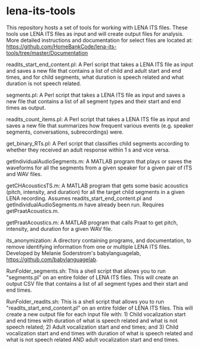 # lena-its-tools
This repository hosts a set of tools for working with LENA ITS files. These tools use LENA ITS files as input and will create output files for analysis.  More detailed instructions and documentation for select files are located at: https://github.com/HomeBankCode/lena-its-tools/tree/master/Documentation

readits_start_end_content.pl: A Perl script that takes a LENA ITS file as input and saves a new file that contains a list of child and adult start and end times, and for child segments, what duration is speech related and what duration is not speech related.

segments.pl: A Perl script that takes a LENA ITS file as input and saves a new file that contains a list of all segment types and their start and end times as output.

readits_count_items.pl: A Perl script that takes a LENA ITS file as input and saves a new file that summarizes how frequent various events (e.g. speaker segments, conversations, subrecordings) were.

get_binary_RTs.pl: A Perl script that classifies child segments according to whether they received an adult response within 1 s and vice versa.

getIndividualAudioSegments.m: A MATLAB program that plays or saves the waveforms for all the segments from a given speaker for a given pair of ITS and WAV files.

getCHAcousticsTS.m: A MATLAB program that gets some basic acoustics (pitch, intensity, and duration) for all the target child segments in a given LENA recording. Assumes readits_start_end_content.pl and getIndividualAudioSegments.m have already been run. Requires getPraatAcoustics.m.

getPraatAcoustics.m: A MATLAB program that calls Praat to get pitch, intensity, and duration for a given WAV file.

its_anonymization: A directory containing programs, and documentation, to remove identifying information from  one or multiple LENA ITS files. Developed by Melanie Soderstrom's babylanguagelab, https://github.com/babylanguagelab.

RunFolder_segments.sh: This a shell script that allows you to run "segments.pl" on an entire folder of LENA ITS files. This will create an output CSV file that contains a list of all segment types and their start and end times.

RunFolder_readits.sh: This is a shell script that allows you to run "readits_start_end_content.pl" on an entire folder of LENA ITS files. This will create a new output file for each input file with: 1) Child vocalization start and end times with duration of what is speech related and what is not speech related; 2) Adult vocalization start and end times; and 3) Child vocalization start and end times with duration of what is speech related and what is not speech related AND adult vocalization start and end times.
